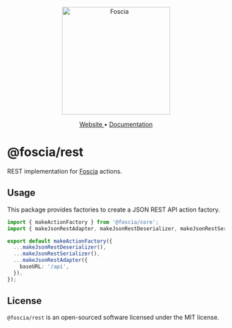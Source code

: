 <p align="center">
  <a href="https://foscia.dev">
    <img width="250" src="https://foscia.dev/img/logo.svg" alt="Foscia">
  </a>
</p>

<p align="center">
<a href="https://foscia.dev">
  Website
</a>
•
<a href="https://foscia.dev/docs/getting-started">
  Documentation
</a>
</p>

# @foscia/rest

REST implementation for [Foscia](https://foscia.dev) actions.

## Usage

This package provides factories to create a JSON REST API action factory.

```typescript
import { makeActionFactory } from '@foscia/core';
import { makeJsonRestAdapter, makeJsonRestDeserializer, makeJsonRestSerializer } from '@foscia/rest';

export default makeActionFactory({
  ...makeJsonRestDeserializer(),
  ...makeJsonRestSerializer(),
  ...makeJsonRestAdapter({
    baseURL: '/api',
  }),
});
```

## License

`@foscia/rest` is an open-sourced software licensed under the MIT license.
